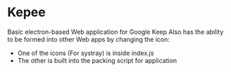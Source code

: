 # Kepee

Basic electron-based Web application for Google Keep
Also has the ability to be formed into other Web apps by changing the icon:
 - One of the icons (For systray) is inside index.js
 - The other is built into the packing script for application